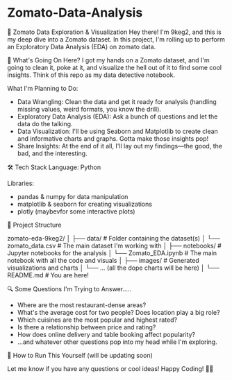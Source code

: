 # Zomato-Data-Analysis

🍜 Zomato Data Exploration & Visualization
Hey there! I'm 9keg2, and this is my deep dive into a Zomato dataset. In this project, I'm rolling up to perform an Exploratory Data Analysis (EDA) on zomato data. 

🚀 What's Going On Here?
I got my hands on a Zomato dataset, and I'm going to clean it, poke at it, and visualize the hell out of it to find some cool insights. Think of this repo as my data detective notebook.

What I'm Planning to Do:
- Data Wrangling: Clean the data and get it ready for analysis (handling missing values, weird formats, you know the drill).
- Exploratory Data Analysis (EDA): Ask a bunch of questions and let the data do the talking.
- Data Visualization: I'll be using Seaborn and Matplotlib to create clean and informative charts and graphs. Gotta make those insights pop!
- Share Insights: At the end of it all, I'll lay out my findings—the good, the bad, and the interesting.

🛠️ Tech Stack
Language: Python 

Libraries:
- pandas & numpy for data manipulation
- matplotlib & seaborn for creating visualizations
- plotly (maybevfor some interactive plots)

 📁 Project Structure

zomato-eda-9keg2/
│
├── data/                           # Folder containing the dataset(s)
│   └── zomato_data.csv            # The main dataset I'm working with
│
├── notebooks/                      # Jupyter notebooks for the analysis
│   └── Zomato_EDA.ipynb           # The main notebook with all the code and visuals
│
├── images/                         # Generated visualizations and charts
│   └── ... (all the dope charts will be here)
│
└── README.md                       # You are here!



🔍 Some Questions I'm Trying to Answer.....

- Where are the most restaurant-dense areas?
- What's the average cost for two people? Does location play a big role?
- Which cuisines are the most popular and highest rated?
- Is there a relationship between price and rating?
- How does online delivery and table booking affect popularity?
- ...and whatever other questions pop into my head while I'm exploring.



🚦 How to Run This Yourself
(will be updating soon)






Let me know if you have any questions or cool ideas!
Happy Coding! 🍕🍣








